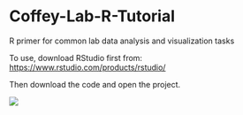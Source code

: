 # Coffey-Lab-R-Tutorial
R primer for common lab data analysis and visualization tasks

To use, download RStudio first from: https://www.rstudio.com/products/rstudio/

Then download the code and open the project.


![](https://i.imgur.com/hWgzmB7.png)

